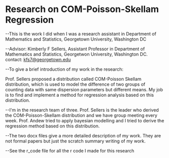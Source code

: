 Research on COM-Poisson-Skellam Regression
==========================================

--This is the work I did when I was a research assistant in Department of Mathematics and Statistics, Georgetown University, Washington DC

--Advisor: Kimberly F Sellers, Assistant Professor in Department of Mathematics and Statistics, Georgetwon University, Washington DC. contact: kfs7@georgetown.edu

--To give a brief introduction of my work in the research:

Prof. Sellers proposed a distribution called COM-Poisson Skellam distribution, which is used to model the difference of two groups of counting data with same dispersion parameters but different means. My job is to find and implement a method for regression analysis based on this distribution.

--I'm in the research team of three. Prof. Sellers is the leader who derived the COM-Poisson-Skellam distribution and we have group meeting every week. Prof. Andew tried to apply bayesian modelling and I tried to derive the regression method based on this distribution.

--The two docx files give a more detailed description of my work. They are not formal papers but just the scratch summary writing of my work.

--See the r_code file for all the r code I made for this research


